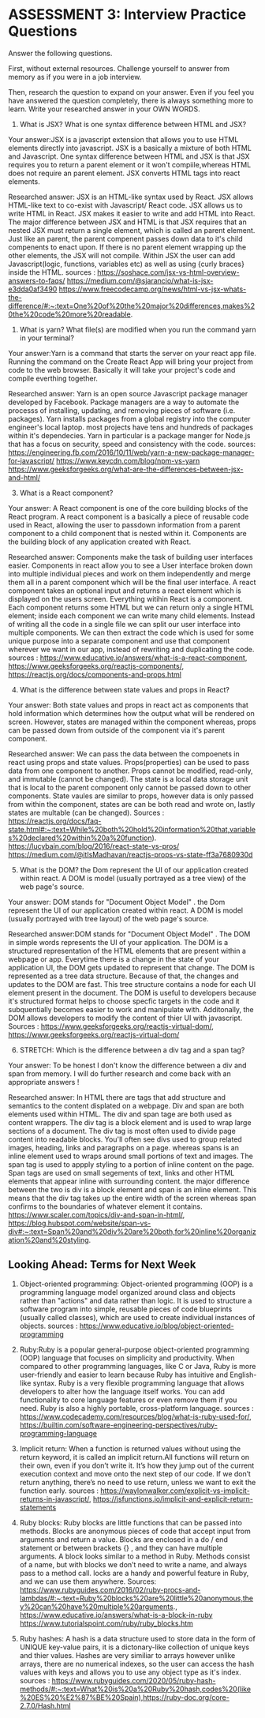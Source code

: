 # ASSESSMENT 3: Interview Practice Questions

Answer the following questions.

First, without external resources. Challenge yourself to answer from memory as if you were in a job interview.

Then, research the question to expand on your answer. Even if you feel you have answered the question completely, there is always something more to learn. Write your researched answer in your OWN WORDS.

1. What is JSX? What is one syntax difference between HTML and JSX?

Your answer:JSX is a javascript extension that allows you to use HTML elements directly into javascript. JSX is a basically a mixture of both HTML and Javascript. One syntax difference between HTML and JSX is that JSX requires you to return a parent element or it won't compiile,whereas HTML does not require an parent element.  JSX converts HTML tags into react elements. 


Researched answer: JSX is an HTML-like syntax used by React. JSX allows HTML-like text to co-exist with Javascript/ React code. JSX allows us to write HTML in React. JSX makes it easier to write and add HTML into React. The major difference between JSX and HTML is that JSX requires that an nested JSX must return a single element, which is called an parent element. Just like an parent, the parent compenent passes down data to it's child compenents to enact upon.  If there is no parent element wrapping up the other elements, the JSX will not compile. Within JSX the user can add Javascript(logic, functions, variables etc) as well as using {curly braces} inside the HTML. sources : https://soshace.com/jsx-vs-html-overview-answers-to-faqs/
https://medium.com/@sjarancio/what-is-jsx-e3dda0af3490  https://www.freecodecamp.org/news/html-vs-jsx-whats-the-difference/#:~:text=One%20of%20the%20major%20differences,makes%20the%20code%20more%20readable.

1. What is yarn? What file(s) are modified when you run the command yarn in your terminal?


Your answer:Yarn is a command that starts the server on your react app file. Running the command on the Create React App will bring your project from code to the web browser. Basically it will take your project's code and compile everthing together. 

Researched answer: Yarn is an open source Javascript package manager developed by Facebook. Package managers are a way to automate the processs of installing, updating, and removing pieces of software (i.e. packages). Yarn installs packages from a global registry into the computer engineer's local laptop. most projects have tens and hundreds of packages within it's dependecies. Yarn in particular is a package manger for Node.js that has a focus on security, speed and consistency with the code. sources: https://engineering.fb.com/2016/10/11/web/yarn-a-new-package-manager-for-javascript/
https://www.keycdn.com/blog/npm-vs-yarn
https://www.geeksforgeeks.org/what-are-the-differences-between-jsx-and-html/


3. What is a React component? 


Your answer:  A React component is one of the core building blocks of the React program.  A react component is a basically a piece of reusable code used in React, allowing the user to passdown information from a parent component to a child component that is nested within it. Components are the building block of any application created with React.

Researched answer: Components make the task of building user interfaces easier. Components in react allow you to see a User interface broken down into multiple individual pieces and work on them independently and merge them all in a parent component which will be the final user interface. A react component takes an optional input and returns a react element which is displayed on the users screen. Everything witihin React is a component. Each component returns some HTML but we can return only a single HTML element; inside each component  we can write many child elements. Instead of writing all the code in a single file we can split our user interface into multiple components.  We can then extract the code which is used for some unique purpose into a separate component and use that component wherever we want in our app, instead of rewriting and duplicating the code.  sources : https://www.educative.io/answers/what-is-a-react-component, https://www.geeksforgeeks.org/reactjs-components/, https://reactjs.org/docs/components-and-props.html
 

4. What is the difference between state values and props in React? 

Your answer: Both state values and props in react act as components that hold information which determines how the output what will be rendered on screen. However, states are managed within the component whereas, props can be  passed down from outside of the component via it's parent component.  

Researched answer:  We can pass the data between the compoenets in react using props and state values. 
Props(properties) can be used to pass data from one component to another. Props cannot be modified, read-only, and immutable (cannot be changed).  The state is a local data storage unit that is local to the parent component only cannot be passed down to other components. State vaules are similar to props, however data is only passed from within the component, states are can be both read and wrote on, lastly states are multable (can be changed). Sources : 
https://reactjs.org/docs/faq-state.html#:~:text=While%20both%20hold%20information%20that,variables%20declared%20within%20a%20function). https://lucybain.com/blog/2016/react-state-vs-pros/
https://medium.com/@itIsMadhavan/reactjs-props-vs-state-ff3a7680930d

5. What is the DOM? the Dom represent the UI of our application created within react. A DOM is model (usually portrayed as a tree view) of the web page's source. 

Your answer: DOM stands for "Document Object Model" . the Dom represent the UI of our application created within react. A DOM is model (usually portrayed with tree layout) of the web page's source. 

Researched answer:DOM stands for "Document Object Model" . The DOM in simple words represents the UI of your application. The DOM is a structured representation of the HTML elements that are present within a webpage or app. Everytime there is a change in the state of your application UI, the DOM gets updated to represent that change. The DOM is represented as a tree data structure. Because of that, the changes and updates to the DOM are fast. This tree structure contains a node for each UI element present in the document. The DOM is useful to developers because it's structured format helps to choose specfic targets in the code and it subquentially becomes easier to work and manipulate with.  Additonally, the DOM allows developers to modify the content of thier UI with javascript. Sources : https://www.geeksforgeeks.org/reactjs-virtual-dom/, https://www.geeksforgeeks.org/reactjs-virtual-dom/

6. STRETCH: Which is the difference between a div tag and a span tag?

Your answer: To be honest I don't know the difference between a div and span from memory. I will do further research and come back with an appropriate answers !

Researched answer: In HTML there are tags that add structure and semantics to the content displated on a webpage.   Div and span are both elements used within HTML. The div and span tage are both used as content wrappers. The div tag is a block element and is used to wrap  large sections of a document. The div tag is most often used to divide page content into readable blocks. You'll often see divs used to group related images, heading, links and paragraphs on a page.
 whereas spans is an inline element used to wraps around small portions of text and images.  The span tag is used to appply styling to a portion of inline content on the page. Span tags are used on small segements of text, links and other HTML elements that appear inline with surrounding content. the major difference between the two is div is a block element and span is an inline element. This means that the div tag takes up the entire width of the screen whereas span confirms to the boundaries of whatever element it contains. https://www.scaler.com/topics/div-and-span-in-html/, https://blog.hubspot.com/website/span-vs-div#:~:text=Span%20and%20div%20are%20both,for%20inline%20organization%20and%20styling.


## Looking Ahead: Terms for Next Week

1. Object-oriented programming: Object-oriented programming (OOP) is a programming language model organized around class and objects rather than "actions" and data rather than logic. It is used to structure a software program into simple, reusable pieces of code blueprints (usually called classes), which are used to create individual instances of objects.  sources : https://www.educative.io/blog/object-oriented-programming

2. Ruby:Ruby is a popular general-purpose object-oriented programming (OOP) language that focuses on simplicity and productivity. When compared to other programming languages, like C or Java, Ruby is more user-friendly and easier to learn because Ruby has intuitive and English-like syntax. Ruby is a very flexible programming language that allows developers to alter how the language itself works. You can add functionality to core language features or even remove them if you need. Ruby is also a highly portable, cross-platform language. 
sources : https://www.codecademy.com/resources/blog/what-is-ruby-used-for/, https://builtin.com/software-engineering-perspectives/ruby-programming-language

3. Implicit return: When a function is returned values without using the return keyword, it is called an implicit return.All functions will return on their own, even if you don’t write it. It’s how they jump out of the current execution context and move onto the next step of our code. If we don’t return anything, there’s no need to use return, unless we want to exit the function early. sources : https://waylonwalker.com/explicit-vs-implicit-returns-in-javascript/, https://jsfunctions.io/implicit-and-explicit-return-statements

4. Ruby blocks: Ruby blocks are little  functions that can be passed into methods. Blocks are anonymous pieces of code that accept input from arguments and return a value. Blocks are enclosed in a do / end statement or between brackets {} , and they can have multiple arguments. A block looks similar to a method in Ruby. Methods consist of a name, but with blocks we don’t need to write a name, and always pass to a method call.
locks are a handy and powerful feature in Ruby, and we can use them anywhere.
Sources: https://www.rubyguides.com/2016/02/ruby-procs-and-lambdas/#:~:text=Ruby%20blocks%20are%20little%20anonymous,they%20can%20have%20multiple%20arguments., https://www.educative.io/answers/what-is-a-block-in-ruby https://www.tutorialspoint.com/ruby/ruby_blocks.htm


5. Ruby hashes:  A hash is a data structure used to store data in the form of UNIQUE key-value pairs, it is a dictonary-like collection of unique keys and thier values. Hashes are very similiar to arrays however unlike arrays, there are no numerical indexes, so the user can access the hash values with keys and allows you to use any object type as it's index.  sources : https://www.rubyguides.com/2020/05/ruby-hash-methods/#:~:text=What%20is%20a%20Ruby%20hash,codes%20(like%20ES%20%E2%87%BE%20Spain),https://ruby-doc.org/core-2.7.0/Hash.html
